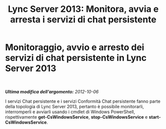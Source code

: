 ﻿---
title: "Lync Server 2013: Monitora, avvia e arresta i servizi di chat persistente"
TOCTitle: Monitoraggio, avvio e arresto dei servizi di chat persistente
ms:assetid: 05761d02-e7b5-494e-a58f-f3d213483035
ms:mtpsurl: https://technet.microsoft.com/it-it/library/Gg398105(v=OCS.15)
ms:contentKeyID: 49299549
ms.date: 08/24/2015
mtps_version: v=OCS.15
ms.translationtype: HT
---

# Monitoraggio, avvio e arresto dei servizi di chat persistente in Lync Server 2013

 

_**Ultima modifica dell'argomento:** 2012-10-06_

I servizi Chat persistente e i servizi Conformità Chat persistente fanno parte della topologia di Lync Server 2013, pertanto è possibile monitorarli, interromperli e avviarli usando i cmdlet di Windows PowerShell, rispettivamente **get-CsWindowsService**, **stop-CsWindowsService** e **start-CsWindowsService**.

